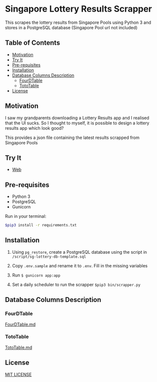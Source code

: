 # Singapore Lottery Results Scrapper

This scrapes the lottery results from Singapore Pools using Python 3 and stores in a PostgreSQL database
(Singapore Pool url not included)

## Table of Contents

* [Motivation](#motivation)
* [Try It](#try-it)
* [Pre-requisites](#pre-requisites)
* [Installation](#installation)
* [Database Columns Description](#database-columns-description)
  * [FourDTable](#fourdtable)
  * [TotoTable](#tototable)
* [License](#license)

## Motivation

I saw my grandparents downloading a Lottery Results app and I realised that the UI sucks. So I thought to myself, it is possible to design a lottery results app which look good?

This provides a json file containing the latest results scrapped from Singapore Pools

## Try It

* [Web](http://sglotto.netlify.com)

## Pre-requisites

* Python 3
* PostgreSQL
* Gunicorn

Run in your terminal:

```bash
$pip3 install -r requirements.txt
```

## Installation

1. Using `pg_restore`, create a PostgreSQL database using the script in `/script/sg-lottery-db-template.sql`

1. Copy `.env.sample` and rename it to `.env`. Fill in the missing variables

1. Run `$ gunicorn app:app`

1. Set a daily scheduler to run the scrapper `$pip3 bin/scrapper.py`

## Database Columns Description

### FourDTable

[FourDTable.md](database_description/FourDTable.md)

### TotoTable

[TotoTable.md](database_description/TotoTable.md)

## License

[MIT LICENSE](LICENSE)